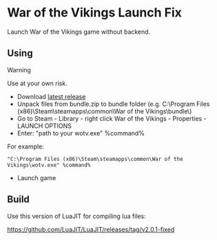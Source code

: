# War of the Vikings Launch Fix
Launch War of the Vikings game without backend.

## Using
> [!WARNING]
> Use at your own risk.
- Download [latest release](https://github.com/angaityel/wotv-re/releases)
- Unpack files from bundle.zip to bundle folder (e.g. C:\Program Files (x86)\Steam\steamapps\common\War of the Vikings\bundle\\)
- Go to Steam - Library - right click War of the Vikings - Properties - LAUNCH OPTIONS
- Enter: "path to your wotv.exe" %command%

For example:
```
"C:\Program Files (x86)\Steam\steamapps\common\War of the Vikings\wotv.exe" %command% 
```
- Launch game
## Build
Use this version of LuaJIT for compiling lua files:

https://github.com/LuaJIT/LuaJIT/releases/tag/v2.0.1-fixed

